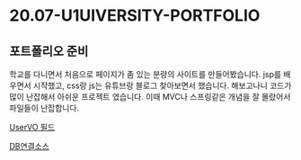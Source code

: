 # 20.07-U1UIVERSITY-PORTFOLIO
포트폴리오 준비
---
학교를 다니면서 처음으로 페이지가 좀 있는 분량의 사이트를 만들어봤습니다.
jsp를 배우면서 시작했고, css랑 js는 유튜브랑 블로그 찾아보면서 했습니다.
해보고나니 코드가 많이 난잡해서 아쉬운 프로젝트 였습니다.
이때 MVC나 스프링같은 개념을 잘 몰랐어서 파일들이 난잡합니다.

[UserVO 필드](https://github.com/HeoJinSeong97/20.07-U1UIVERSITY-PORTFOLIO/blob/master/src/smartit/u1classm/UIDSession.java)

[DB연결소스](https://github.com/HeoJinSeong97/20.07-U1UIVERSITY-PORTFOLIO/blob/master/src/smartit/u1classm/DBUtill.java)


